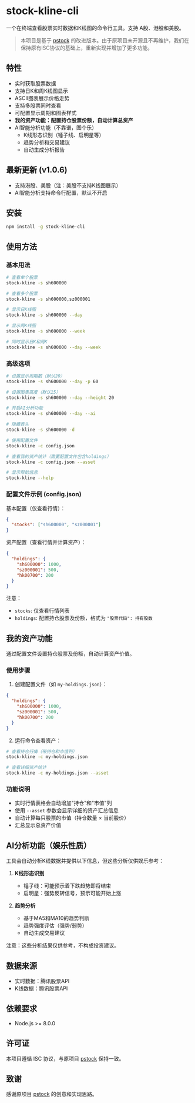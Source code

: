 # stock-kline-cli

一个在终端查看股票实时数据和K线图的命令行工具。支持 A股、港股和美股。

> 本项目是基于 [pstock](https://www.npmjs.com/package/pstock) 的改进版本。由于原项目未开源且不再维护，我们在保持原有ISC协议的基础上，重新实现并增加了更多功能。

## 特性

- 实时获取股票数据
- 支持日K和周K线图显示
- ASCII图表展示价格走势
- 支持多股票同时查看
- 可配置显示周期和图表样式
- **我的资产功能：配置持仓股票份额，自动计算总资产**
- AI智能分析功能（不靠谱，图个乐）
  - K线形态识别（锤子线、启明星等）
  - 趋势分析和交易建议
  - 自动生成分析报告

## 最新更新 (v1.0.6)

- 支持港股、美股（注：美股不支持K线图展示）
- AI智能分析支持命令行配置，默认不开启

## 安装

```bash
npm install -g stock-kline-cli
```

## 使用方法

### 基本用法

```bash
# 查看单个股票
stock-kline -s sh600000

# 查看多个股票
stock-kline -s sh600000,sz000001

# 显示日K线图
stock-kline -s sh600000 --day

# 显示周K线图
stock-kline -s sh600000 --week

# 同时显示日K和周K
stock-kline -s sh600000 --day --week
```

### 高级选项

```bash
# 设置显示周期数（默认20）
stock-kline -s sh600000 --day -p 60

# 设置图表高度（默认15）
stock-kline -s sh600000 --day --height 20

# 开启AI分析功能
stock-kline -s sh600000 --day --ai

# 隐藏表头
stock-kline -s sh600000 -d

# 使用配置文件
stock-kline -c config.json

# 查看我的资产统计（需要配置文件包含holdings）
stock-kline -c config.json --asset

# 显示帮助信息
stock-kline --help
```

### 配置文件示例 (config.json)

基本配置（仅查看行情）：
```json
{
  "stocks": ["sh600000", "sz000001"]
}
```

资产配置（查看行情并计算资产）：
```json
{
  "holdings": {
    "sh600000": 1000,
    "sz000001": 500,
    "hk00700": 200
  }
}
```

注意：
- `stocks`: 仅查看行情列表
- `holdings`: 配置持仓股票及份额，格式为 `"股票代码": 持有股数`

## 我的资产功能

通过配置文件设置持仓股票及份额，自动计算资产价值。

### 使用步骤

1. 创建配置文件（如 `my-holdings.json`）：

```json
{
  "holdings": {
    "sh600000": 1000,
    "sz000001": 500,
    "hk00700": 200
  }
}
```

2. 运行命令查看资产：

```bash
# 查看持仓行情（带持仓和市值列）
stock-kline -c my-holdings.json

# 查看详细资产统计
stock-kline -c my-holdings.json --asset
```

### 功能说明

- 实时行情表格会自动增加"持仓"和"市值"列
- 使用 `--asset` 参数会显示详细的资产汇总信息
- 自动计算每只股票的市值（持仓数量 × 当前股价）
- 汇总显示总资产价值

## AI分析功能（娱乐性质）

工具会自动分析K线数据并提供以下信息，但这些分析仅供娱乐参考：

1. **K线形态识别**
   - 锤子线：可能预示着下跌趋势即将结束
   - 启明星：强势反转信号，预示可能开始上涨

2. **趋势分析**
   - 基于MA5和MA10的趋势判断
   - 趋势强度评估（强势/弱势）
   - 自动生成交易建议

注意：这些分析结果仅供参考，不构成投资建议。

## 数据来源

- 实时数据：腾讯股票API
- K线数据：腾讯股票API

## 依赖要求

- Node.js >= 8.0.0

## 许可证

本项目遵循 ISC 协议，与原项目 [pstock](https://www.npmjs.com/package/pstock) 保持一致。

## 致谢

感谢原项目 [pstock](https://www.npmjs.com/package/pstock) 的创意和实现思路。